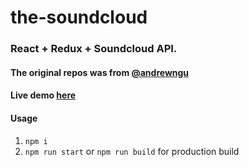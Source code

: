 # the-soundcloud
### React + Redux + Soundcloud API.
#### The original repos was from [@andrewngu](https://github.com/andrewngu/sound-redux)
#### Live demo [here](https://nttanh6299.github.io/the-soundcloud)
#### Usage
1. `npm i`
2. `npm run start` or `npm run build` for production build
